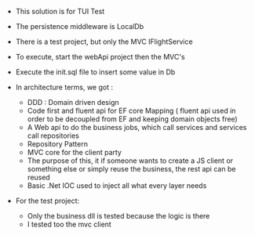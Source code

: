 - This solution is for TUI Test
- The persistence middleware is LocalDb

- There is a test project, but only the MVC IFlightService
- To execute, start the webApi project then the MVC's
- Execute the init.sql file to insert some value in Db
 
 - In architecture terms, we got :
 	- DDD : Domain driven design
	- Code first and fluent api for EF core Mapping ( fluent api used in order to be decoupled from EF and keeping domain objects free)
	- A Web api to do the business jobs, which call services and services call repositories
	- Repository Pattern
	- MVC core for the client party
	- The purpose of this, it if someone wants to create a JS client or something else or simply reuse the business, the rest api can be reused
	- Basic .Net IOC used to inject all what every layer needs

- For the test project:
 	- Only the business dll is tested because the logic is there
	- I tested too the mvc client
